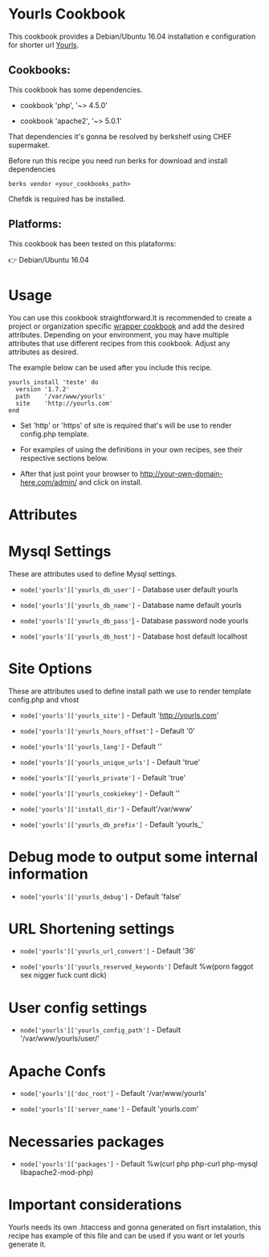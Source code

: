 # Yourls Cookbook

This cookbook provides a Debian/Ubuntu 16.04 installation e configuration for shorter url [Yourls](http://yourls.org/#Install).

## Cookbooks:

This cookbook has some dependencies.

 - cookbook 'php', '~> 4.5.0'

 - cookbook 'apache2', '~> 5.0.1'

That dependencies it's gonna be resolved by berkshelf using CHEF supermaket.

Before run this recipe you need run berks for download and install dependencies

```
berks vendor <your_cookbooks_path>
```
 
Chefdk is required has be installed.

## Platforms:

This cookbook has been tested on this plataforms:

:point_right: Debian/Ubuntu 16.04

# Usage

You can use this cookbook straightforward.It is recommended to create a project or organization specific [wrapper cookbook](https://www.chef.io/blog/2013/12/03/doing-wrapper-cookbooks-right/) and add the desired attributes. Depending on your environment, you may have multiple attributes that use different recipes from this cookbook. Adjust any attributes as desired.

The example below can be used after you include this recipe.

```
yourls_install 'teste' do
  version '1.7.2'
  path    '/var/www/yourls'
  site    'http://yourls.com'
end
```

 - Set 'http' or 'https' of site is required that's will be use to render config.php template.

 - For examples of using the definitions in your own recipes, see their respective sections below.

 - After that just point your browser to http://your-own-domain-here.com/admin/ and click on install.

# Attributes

# Mysql Settings

These are attributes used to define Mysql settings.

- `node['yourls']['yourls_db_user']` - Database user default yourls

- `node['yourls']['yourls_db_name']` - Database name default yourls

- `node['yourls']['yourls_db_pass'`] - Database password node yourls

- `node['yourls']['yourls_db_host']` - Database host default localhost

# Site Options

These are attributes used to define install path we use to render template config.php and vhost

- `node['yourls']['yourls_site']`  - Default 'http://yourls.com'

- `node['yourls']['yourls_hours_offset']` - Default '0'

- `node['yourls']['yourls_lang']` - Default ''

- `node['yourls']['yourls_unique_urls']` - Default 'true'

- `node['yourls']['yourls_private']` - Default 'true'

- `node['yourls']['yourls_cookiekey']` - Default ''

- `node['yourls']['install_dir']` - Default'/var/www'

- `node['yourls']['yourls_db_prefix']` - Default  'yourls_'

# Debug mode to output some internal information
- `node['yourls']['yourls_debug']` - Default 'false'

# URL Shortening settings
- `node['yourls']['yourls_url_convert']` - Default '36'

- `node['yourls']['yourls_reserved_keywords']` Default %w(porn faggot sex nigger fuck cunt dick)

# User config settings
- `node['yourls']['yourls_config_path']` - Default '/var/www/yourls/user/'

# Apache Confs
- `node['yourls']['doc_root']` - Default '/var/www/yourls'

- `node['yourls']['server_name']` - Default 'yourls.com'

# Necessaries packages

- `node['yourls']['packages']` - Default %w(curl php php-curl php-mysql libapache2-mod-php)


# Important considerations

Yourls needs its own .htaccess and gonna generated on fisrt instalation, this recipe has example of this file and can be used if you want or let yourls generate it.